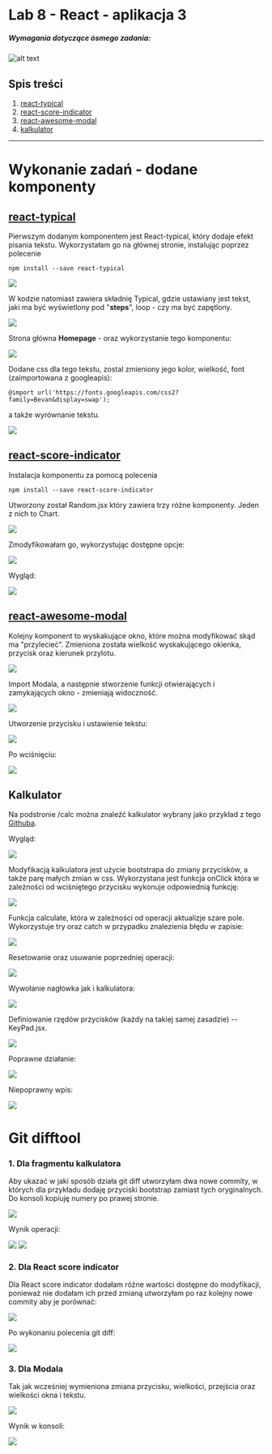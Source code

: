 # Lab 8 - React - aplikacja 3

####
##### Wymagania dotyczące ósmego zadania:
####

![alt text](https://i.imgur.com/1ydK2wz.png)  

## Spis treści

1. [react-typical](https://github.com/jagodalewandowska/projektowanie-serwisow-www-lewandowska-185ic/tree/main/Lab8#react-typical)
2. [react-score-indicator](https://github.com/jagodalewandowska/projektowanie-serwisow-www-lewandowska-185ic/tree/main/Lab8#react-typical)
3. [react-awesome-modal](https://github.com/jagodalewandowska/projektowanie-serwisow-www-lewandowska-185ic/tree/main/Lab8#react-awesome-modal)
4. [kalkulator](https://github.com/jagodalewandowska/projektowanie-serwisow-www-lewandowska-185ic/tree/main/Lab8#react-awesome-modal)


---
# Wykonanie zadań - dodane komponenty

## [react-typical](https://www.npmjs.com/package/react-typical)

Pierwszym dodanym komponentem jest React-typical, który dodaje efekt pisania tekstu. Wykorzystałam go na głównej stronie, instalując poprzez polecenie
```
npm install --save react-typical
```
![](https://i.imgur.com/h2XHTbR.png)

W kodzie natomiast zawiera składnię Typical, gdzie ustawiany jest tekst, jaki ma być wyświetlony pod "**steps**", loop - czy ma być zapętlony.

![](https://i.imgur.com/TRPqKLH.png)

Strona główna **Homepage** - oraz wykorzystanie tego komponentu:

![](https://i.imgur.com/BQFYnoP.gif)

Dodane css dla tego tekstu, zostal zmieniony jego kolor, wielkość, font 
(zaimportowana z googleapis):
```
@import url('https://fonts.googleapis.com/css2?family=Bevan&display=swap');
```
a także wyrównanie tekstu.

![](https://i.imgur.com/RmNCAsY.png)

## [react-score-indicator](https://www.npmjs.com/package/react-score-indicator)

Instalacja komponentu za pomocą polecenia
```
npm install --save react-score-indicator
```

Utworzony został Random.jsx który zawiera trzy różne komponenty. Jeden z nich to Chart. 

![](https://i.imgur.com/xVTIuEQ.png)

Zmodyfikowałam go, wykorzystując dostępne opcje:

![](https://i.imgur.com/TZ5ctuD.png)

Wygląd:

![](https://i.imgur.com/KlG4NOt.png)

## [react-awesome-modal](https://www.npmjs.com/package/react-awesome-modal)

Kolejny komponent to wyskakujące okno, które można modyfikować skąd ma "przylecieć". Zmieniona została wielkość wyskakującego okienka, przycisk oraz kierunek przylotu.

![](https://i.imgur.com/cO1Z0sJ.png)

Import Modala, a następnie stworzenie funkcji otwierających i zamykających okno - zmieniają widoczność.

![](https://i.imgur.com/yWxi6Xd.png)

Utworzenie przycisku i ustawienie tekstu:

![](https://i.imgur.com/Lyv6hVH.png)

Po wciśnięciu:

![](https://i.imgur.com/s55O6ke.png)



## Kalkulator

Na podstronie /calc można znaleźć kalkulator wybrany jako przykład z tego [Githuba](https://github.com/niinpatel/calculator-react/).

Wygląd:

![](https://i.imgur.com/G88GOPE.png)

Modyfikacją kalkulatora jest użycie bootstrapa do zmiany przycisków, a także parę małych zmian w css. Wykorzystana jest funkcja onClick która w zależności od wciśniętego przycisku wykonuje odpowiednią funkcję:

![](https://i.imgur.com/5bwoM6n.png)

Funkcja calculate, która w zależności od operacji aktualizje szare pole. Wykorzystuje try oraz catch w przypadku znalezienia błędu w zapisie:

![](https://i.imgur.com/NlA2Z4m.png)

Resetowanie oraz usuwanie poprzedniej operacji:

![](https://i.imgur.com/XsxTqq1.png)

Wywołanie nagłówka jak i kalkulatora:

![](https://i.imgur.com/s8VJGh9.png)

Definiowanie rzędów przycisków (każdy na takiej samej zasadzie) -- KeyPad.jsx.

![](https://i.imgur.com/8d8DHyK.png)

Poprawne działanie:

![](https://i.imgur.com/j8U7fmH.gif)

Niepoprawny wpis:

![](https://i.imgur.com/pLtKaXP.gif)

# Git difftool

### 1. Dla fragmentu kalkulatora

Aby ukazać w jaki sposób działa git diff utworzyłam dwa nowe commity, w których dla przykładu dodaję przyciski bootstrap zamiast tych oryginalnych. Do konsoli kopiuję numery po prawej stronie.

![](https://i.imgur.com/bqwsvV8.png)

Wynik operacji:

![](https://i.imgur.com/F39oLTv.png)
![](https://i.imgur.com/bhZK7WT.png)

### 2. Dla React score indicator

Dla React score indicator dodałam różne wartości dostępne do modyfikacji, ponieważ nie dodałam ich przed zmianą utworzyłam po raz kolejny nowe commity aby je porównać:

![](https://i.imgur.com/tjOOQmK.png)

Po wykonaniu polecenia git diff:

![](https://i.imgur.com/nGDkJma.png)

### 3. Dla Modala

Tak jak wcześniej wymieniona zmiana przycisku, wielkości, przejścia oraz wielkości okna i tekstu.

![](https://i.imgur.com/FXdn0yk.png)

Wynik w konsoli:

![](https://i.imgur.com/KXgJHHB.png)







